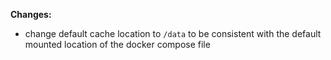 **Changes:**

- change default cache location to `/data` to be consistent with the default mounted location of the docker compose file